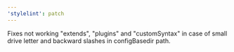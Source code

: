 ```yaml
---
'stylelint': patch
---
```


Fixes not working "extends", "plugins" and "customSyntax" in case of small drive letter and backward slashes in configBasedir path.
